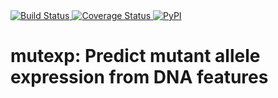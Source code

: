 <a href="https://travis-ci.org/openvax/mutexp">
    <img src="https://travis-ci.org/openvax/mutexp.svg?branch=master" alt="Build Status" />
</a>
<a href="https://coveralls.io/github/openvax/mutexp?branch=master">
    <img src="https://coveralls.io/repos/openvax/mutexp/badge.svg?branch=master&service=github" alt="Coverage Status" />
</a>
<a href="https://pypi.python.org/pypi/mutexp/">
    <img src="https://img.shields.io/pypi/v/mutexp.svg?maxAge=1000" alt="PyPI" />
</a>

# mutexp: Predict mutant allele expression from DNA features
